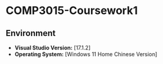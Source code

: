 # COMP3015-Coursework1

## Environment

- **Visual Studio Version:** [17.1.2]
- **Operating System:** [Windows 11 Home Chinese Version]
